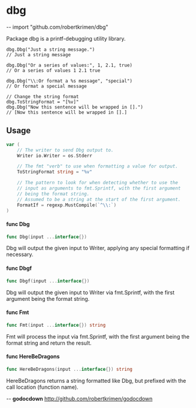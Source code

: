 # dbg
--
    import "github.com/robertkrimen/dbg"

Package dbg is a printf-debugging utility library.

	dbg.Dbg("Just a string message.")
	// Just a string message

	dbg.Dbg("Or a series of values:", 1, 2.1, true)
	// Or a series of values 1 2.1 true

	dbg.Dbg("\\:Or format a %s message", "special")
	// Or format a special message

	// Change the string format
	dbg.ToStringFormat = "[%v]"
	dbg.Dbg("Now this sentence will be wrapped in [].")
	// [Now this sentence will be wrapped in [].]

## Usage

```go
var (
	// The writer to send Dbg output to.
	Writer io.Writer = os.Stderr

	// The fmt "verb" to use when formatting a value for output.
	ToStringFormat string = "%v"

	// The pattern to look for when detecting whether to use the
	// input as arguments to fmt.Sprintf, with the first argument 
	// being the format string.
	// Assumed to be a string at the start of the first argument.
	FormatIf = regexp.MustCompile(`^\\:`)
)
```

#### func  Dbg

```go
func Dbg(input ...interface{})
```
Dbg will output the given input to Writer, applying any special formatting if
necessary.

#### func  Dbgf

```go
func Dbgf(input ...interface{})
```
Dbg will output the given input to Writer via fmt.Sprintf, with the first
argument being the format string.

#### func  Fmt

```go
func Fmt(input ...interface{}) string
```
Fmt will process the input via fmt.Sprintf, with the first argument being the
format string and return the result.

#### func  HereBeDragons

```go
func HereBeDragons(input ...interface{}) string
```
HereBeDragons returns a string formatted like Dbg, but prefixed with the call
location (function name).

--
**godocdown** http://github.com/robertkrimen/godocdown
